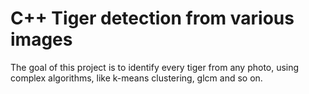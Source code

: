 # C++ Tiger detection from various images

The goal of this project is to identify every tiger from any photo, using complex algorithms, like k-means clustering, glcm and so on.